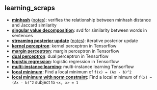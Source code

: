 learning_scraps
---


* [**minhash**](minhash/minhash.py) ([notes](./)): verifies the relationship between minhash distance and Jaccard similarity
* [**singular value decomposition**](svdtext/svdtext.py): svd for similarity between words in sentences
* [**streaming posterior update**](./posterior/cointoss.py) ([notes](./posterior)): iterative posterior update
* [**kernel perceptron**](./kernel_perceptron/kernel_perceptron.py): kernel perceptron in Tensorflow
* [**margin perceptron**](./margin_perceptron/margin_perceptron.py): margin perceptron in Tensorflow
* [**dual perceptron**](./dual_perceptron/dual_perceptron.py): dual perceptron in Tensorflow
* [**logistic regression**](./log_reg/log_reg.py): logistic regression in Tensorflow
* [**multi-instance learning**](./mitr/): multi-instance learning Tensorflow
* [**local minimum**](./local_min/local_min.py): Find a local minimum of `f(x) = (Ax - b)^2`
* [**local minimum with norm constraint**](./local_min_constraint/local_min_constraint.py): Find a local minimum of `f(x) = (Ax - b)^2` subject to `<x, x> = 1 `
